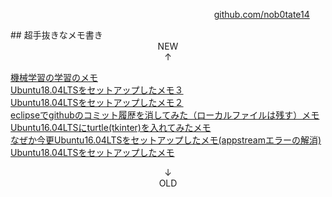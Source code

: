 <p style="width: 95%; text-align: right;"><a href="https://github.com/nob0tate14">github.com/nob0tate14</a></p>
## 超手抜きなメモ書き

<div style="text-align: center;">NEW<br>↑</div>


<a href="https://nob0tate14.github.io/tiraura/python-learning">機械学習の学習のメモ</a>  
<a href="https://nob0tate14.github.io/tiraura/ubuntu1804setup_3">Ubuntu18.04LTSをセットアップしたメモ３</a>  
<a href="https://nob0tate14.github.io/tiraura/ubuntu1804setup_2">Ubuntu18.04LTSをセットアップしたメモ２</a>  
<a href="https://nob0tate14.github.io/tiraura/20180619_1">eclipseでgithubのコミット履歴を消してみた（ローカルファイルは残す）メモ</a>  
<a href="https://nob0tate14.github.io/tiraura/20180618_1">Ubuntu16.04LTSにturtle(tkinter)を入れてみたメモ</a>  
<a href="https://nob0tate14.github.io/tiraura/20180617_1">なぜか今更Ubuntu16.04LTSをセットアップしたメモ(appstreamエラーの解消)</a>  
<a href="https://nob0tate14.github.io/tiraura/ubuntu1804setup_1">Ubuntu18.04LTSをセットアップしたメモ</a>  

<div style="text-align: center;">↓<br>OLD</div>
